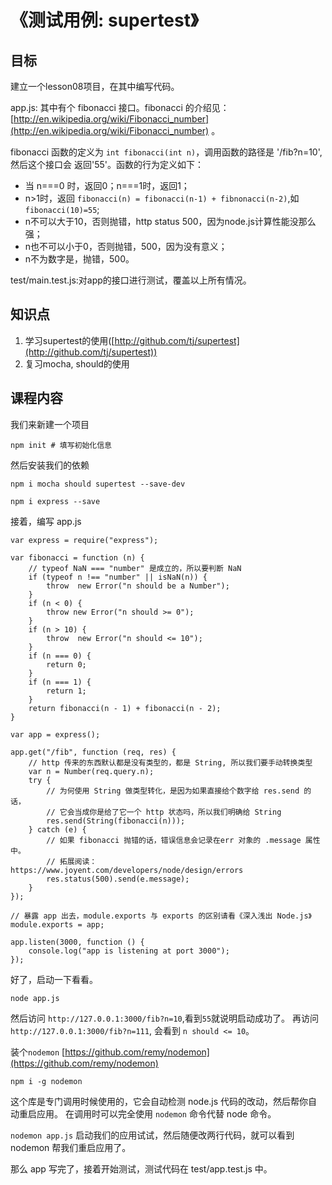 # 《测试用例: supertest》


## 目标

建立一个lesson08项目，在其中编写代码。

app.js: 其中有个 fibonacci 接口。fibonacci 的介绍见：[http://en.wikipedia.org/wiki/Fibonacci_number](http://en.wikipedia.org/wiki/Fibonacci_number) 。

fibonacci 函数的定义为 `int fibonacci(int n)`，调用函数的路径是 '/fib?n=10', 然后这个接口会
返回'55'。函数的行为定义如下：

- 当 n===0 时，返回0；n===1时，返回1；
- n>1时，返回 `fibonacci(n) = fibonacci(n-1) + fibnonacci(n-2)`,如 `fibonacci(10)=55`;
- n不可以大于10，否则抛错，http status 500，因为node.js计算性能没那么强；
- n也不可以小于0，否则抛错，500，因为没有意义；
- n不为数字是，抛错，500。

test/main.test.js:对app的接口进行测试，覆盖以上所有情况。


## 知识点

1. 学习supertest的使用([http://github.com/tj/supertest](http://github.com/tj/supertest))
2. 复习mocha, should的使用


## 课程内容

我们来新建一个项目

```
npm init # 填写初始化信息
```

然后安装我们的依赖

```
npm i mocha should supertest --save-dev
```

```
npm i express --save
```

接着，编写 app.js

```
var express = require("express");

var fibonacci = function (n) {
    // typeof NaN === "number" 是成立的，所以要判断 NaN
    if (typeof n !== "number" || isNaN(n)) {
        throw  new Error("n should be a Number");
    }
    if (n < 0) {
        throw new Error("n should >= 0");
    }
    if (n > 10) {
        throw  new Error("n should <= 10");
    }
    if (n === 0) {
        return 0;
    }
    if (n === 1) {
        return 1;
    }
    return fibonacci(n - 1) + fibonacci(n - 2);
}

var app = express();

app.get("/fib", function (req, res) {
    // http 传来的东西默认都是没有类型的，都是 String, 所以我们要手动转换类型
    var n = Number(req.query.n);
    try {
        // 为何使用 String 做类型转化，是因为如果直接给个数字给 res.send 的话，
        // 它会当成你是给了它一个 http 状态吗，所以我们明确给 String
        res.send(String(fibonacci(n)));
    } catch (e) {
        // 如果 fibonacci 抛错的话，错误信息会记录在err 对象的 .message 属性中。
        // 拓展阅读：https://www.joyent.com/developers/node/design/errors
        res.status(500).send(e.message);
    }
});

// 暴露 app 出去，module.exports 与 exports 的区别请看《深入浅出 Node.js》
module.exports = app;

app.listen(3000, function () {
    console.log("app is listening at port 3000");
});
```

好了，启动一下看看。

```
node app.js
```

然后访问 `http://127.0.0.1:3000/fib?n=10`,看到`55`就说明启动成功了。
再访问 `http://127.0.0.1:3000/fib?n=111`, 会看到 `n should <= 10`。


装个`nodemon` [https://github.com/remy/nodemon](https://github.com/remy/nodemon)

```
npm i -g nodemon
```

这个库是专门调用时候使用的，它会自动检测 node.js 代码的改动，然后帮你自动重启应用。
在调用时可以完全使用 `nodemon` 命令代替 node 命令。

`nodemon app.js` 启动我们的应用试试，然后随便改两行代码，就可以看到 nodemon 帮我们重启应用了。

那么 app 写完了，接着开始测试，测试代码在 test/app.test.js 中。


